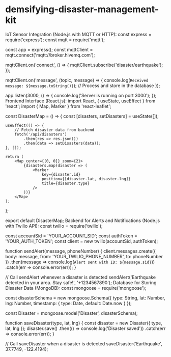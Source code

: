 # demsifying-disaster-management-kit
IoT Sensor Integration (Node.js with MQTT or HTTP):
const express = require('express');
const mqtt = require('mqtt');

const app = express();
const mqttClient = mqtt.connect('mqtt://broker.hivemq.com');

mqttClient.on('connect', () => {
    mqttClient.subscribe('disaster/earthquake');
});

mqttClient.on('message', (topic, message) => {
    console.log(`Received message: ${message.toString()}`);
    // Process and store in the database
});

app.listen(3000, () => {
    console.log('Server is running on port 3000');
});
Frontend Interface (React.js):
import React, { useState, useEffect } from 'react';
import { Map, Marker } from 'react-leaflet';

const DisasterMap = () => {
    const [disasters, setDisasters] = useState([]);
    
    useEffect(() => {
        // Fetch disaster data from backend
        fetch('/api/disasters')
            .then(res => res.json())
            .then(data => setDisasters(data));
    }, []);
    
    return (
        <Map center={[0, 0]} zoom={2}>
            {disasters.map(disaster => (
                <Marker
                    key={disaster.id}
                    position={[disaster.lat, disaster.lng]}
                    title={disaster.type}
                />
            ))}
        </Map>
    );
};

export default DisasterMap;
Backend for Alerts and Notifications (Node.js with Twilio API):
const twilio = require('twilio');

const accountSid = 'YOUR_ACCOUNT_SID';
const authToken = 'YOUR_AUTH_TOKEN';
const client = new twilio(accountSid, authToken);

function sendAlert(message, phoneNumber) {
    client.messages.create({
        body: message,
        from: 'YOUR_TWILIO_PHONE_NUMBER',
        to: phoneNumber
    })
    .then(message => console.log(`Alert sent with ID: ${message.sid}`))
    .catch(err => console.error(err));
}

// Call sendAlert whenever a disaster is detected
sendAlert('Earthquake detected in your area. Stay safe!', '+1234567890');
Database for Storing Disaster Data (MongoDB):
const mongoose = require('mongoose');

const disasterSchema = new mongoose.Schema({
    type: String,
    lat: Number,
    lng: Number,
    timestamp: { type: Date, default: Date.now }
});

const Disaster = mongoose.model('Disaster', disasterSchema);

function saveDisaster(type, lat, lng) {
    const disaster = new Disaster({ type, lat, lng });
    disaster.save()
        .then(() => console.log('Disaster saved'))
        .catch(err => console.error(err));
}

// Call saveDisaster when a disaster is detected
saveDisaster('Earthquake', 37.7749, -122.4194);
